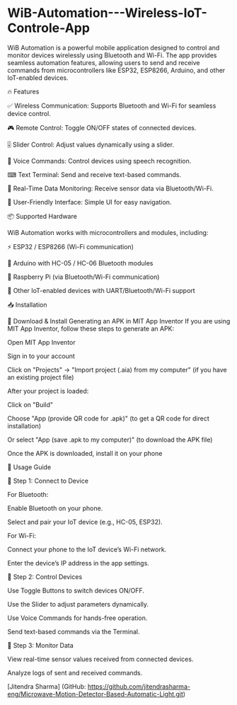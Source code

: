 # WiB-Automation---Wireless-IoT-Controle-App
WiB Automation is a powerful mobile application designed to control and monitor devices wirelessly using Bluetooth and Wi-Fi. The app provides seamless automation features, allowing users to send and receive commands from microcontrollers like ESP32, ESP8266, Arduino, and other IoT-enabled devices.

🔥 Features

✅ Wireless Communication: Supports Bluetooth and Wi-Fi for seamless device control.

🎮 Remote Control: Toggle ON/OFF states of connected devices.

🎚 Slider Control: Adjust values dynamically using a slider.

🎤 Voice Commands: Control devices using speech recognition.

⌨ Text Terminal: Send and receive text-based commands.

📡 Real-Time Data Monitoring: Receive sensor data via Bluetooth/Wi-Fi.

📱 User-Friendly Interface: Simple UI for easy navigation.

📦 Supported Hardware

WiB Automation works with microcontrollers and modules, including:

⚡ ESP32 / ESP8266 (Wi-Fi communication)

🔗 Arduino with HC-05 / HC-06 Bluetooth modules

🔌 Raspberry Pi (via Bluetooth/Wi-Fi communication)

🔧 Other IoT-enabled devices with UART/Bluetooth/Wi-Fi support

📥 Installation

🔹 Download & Install Generating an APK in MIT App Inventor If you are using MIT App Inventor, follow these steps to generate an APK:

Open MIT App Inventor

Sign in to your account

Click on "Projects" → "Import project (.aia) from my computer" (if you have an existing project file)

After your project is loaded:

Click on "Build"

Choose "App (provide QR code for .apk)" (to get a QR code for direct installation)

Or select "App (save .apk to my computer)" (to download the APK file)

Once the APK is downloaded, install it on your phone

🚀 Usage Guide

🔹 Step 1: Connect to Device

For Bluetooth:

Enable Bluetooth on your phone.

Select and pair your IoT device (e.g., HC-05, ESP32).

For Wi-Fi:

Connect your phone to the IoT device’s Wi-Fi network.

Enter the device’s IP address in the app settings.

🔹 Step 2: Control Devices

Use Toggle Buttons to switch devices ON/OFF.

Use the Slider to adjust parameters dynamically.

Use Voice Commands for hands-free operation.

Send text-based commands via the Terminal.

🔹 Step 3: Monitor Data

View real-time sensor values received from connected devices.

Analyze logs of sent and received commands.

[Jitendra Sharma] (GitHub: https://github.com/jitendrasharma-eng/Microwave-Motion-Detector-Based-Automatic-Light.git)
